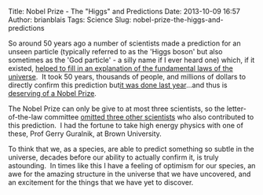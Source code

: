 Title: Nobel Prize - The "Higgs" and Predictions
Date: 2013-10-09 16:57
Author: brianblais
Tags: Science
Slug: nobel-prize-the-higgs-and-predictions

So around 50 years ago a number of scientists made a prediction for an
unseen particle (typically referred to as the 'Higgs boson' but also
sometimes as the 'God particle' - a silly name if I ever heard one)
which, if it existed, [helped to fill in an explanation of the
fundamental laws of the universe][].  It took 50 years, thousands of
people, and millions of dollars to directly confirm this prediction
but[it was done last year][]...and thus is [deserving of a Nobel
Prize][].

The Nobel Prize can only be give to at most three scientists, so the
letter-of-the-law committee [omitted three other scientists][] who also
contributed to this prediction.  I had the fortune to take high energy
physics with one of these, Prof Gerry Guralnik, at Brown University.

To think that we, as a species, are able to predict something so subtle
in the universe, decades before our ability to actually confirm it, is
truly astounding.  In times like this I have a feeling of optimism for
our species, an awe for the amazing structure in the universe that we
have uncovered, and an excitement for the things that we have yet to
discover.

  [helped to fill in an explanation of the fundamental laws of the
  universe]: https://www.google.com/url?sa=t&rct=j&q=&esrc=s&source=video&cd=2&cad=rja&ved=0CDkQtwIwAQ&url=http%3A%2F%2Fvimeo.com%2F41038445&ei=44lVUt-eHse64APjvICIAg&usg=AFQjCNEY-1_XGOOn83K1l_sb6tfK-iSwJQ&sig2=kcchFC14cXRJs4EsgemqJA&bvm=bv.53760139,d.dmg
  [it was done last year]: http://www.bbc.co.uk/news/world-18702455
  [deserving of a Nobel Prize]: http://www.nytimes.com/2013/10/09/science/englert-and-higgs-win-nobel-physics-prize.html
  [omitted three other scientists]: http://www.washingtonpost.com/national/health-science/peter-higgs-francois-englert-win-nobel-prize-in-physics/2013/10/08/1d96aa72-2f98-11e3-8906-3daa2bcde110_story.html
